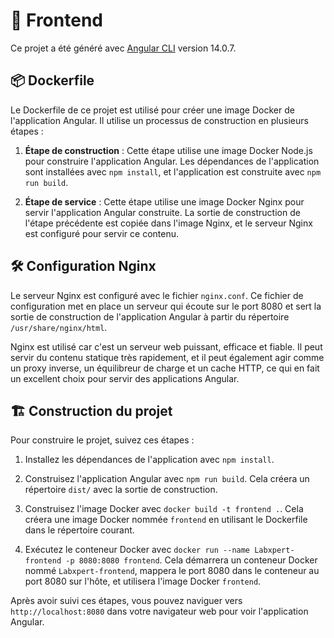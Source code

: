 # 🚀 Frontend

Ce projet a été généré avec [Angular CLI](https://github.com/angular/angular-cli) version 14.0.7.

## 📦 Dockerfile

Le Dockerfile de ce projet est utilisé pour créer une image Docker de l'application Angular. Il utilise un processus de construction en plusieurs étapes :

1. **Étape de construction** : Cette étape utilise une image Docker Node.js pour construire l'application Angular. Les dépendances de l'application sont installées avec `npm install`, et l'application est construite avec `npm run build`.

2. **Étape de service** : Cette étape utilise une image Docker Nginx pour servir l'application Angular construite. La sortie de construction de l'étape précédente est copiée dans l'image Nginx, et le serveur Nginx est configuré pour servir ce contenu.

## 🛠️ Configuration Nginx

Le serveur Nginx est configuré avec le fichier `nginx.conf`. Ce fichier de configuration met en place un serveur qui écoute sur le port 8080 et sert la sortie de construction de l'application Angular à partir du répertoire `/usr/share/nginx/html`.

Nginx est utilisé car c'est un serveur web puissant, efficace et fiable. Il peut servir du contenu statique très rapidement, et il peut également agir comme un proxy inverse, un équilibreur de charge et un cache HTTP, ce qui en fait un excellent choix pour servir des applications Angular.

## 🏗️ Construction du projet

Pour construire le projet, suivez ces étapes :

1. Installez les dépendances de l'application avec `npm install`.

2. Construisez l'application Angular avec `npm run build`. Cela créera un répertoire `dist/` avec la sortie de construction.

3. Construisez l'image Docker avec `docker build -t frontend .`. Cela créera une image Docker nommée `frontend` en utilisant le Dockerfile dans le répertoire courant.

4. Exécutez le conteneur Docker avec `docker run --name Labxpert-frontend -p 8080:8080 frontend`. Cela démarrera un conteneur Docker nommé `Labxpert-frontend`, mappera le port 8080 dans le conteneur au port 8080 sur l'hôte, et utilisera l'image Docker `frontend`.

Après avoir suivi ces étapes, vous pouvez naviguer vers `http://localhost:8080` dans votre navigateur web pour voir l'application Angular.
